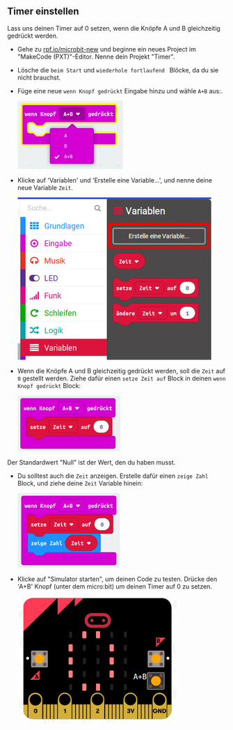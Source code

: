 ## Timer einstellen

Lass uns deinen Timer auf 0 setzen, wenn die Knöpfe A und B gleichzeitig gedrückt werden.

+ Gehe zu <a href="http://rpf.io/microbit-new" target="_blank">rpf.io/microbit-new</a> und beginne ein neues Project im "MakeCode (PXT)"-Editor. Nenne dein Projekt "Timer".

+ Lösche die `beim Start` und `wiederhole fortlaufend ` Blöcke, da du sie nicht brauchst.

+ Füge eine neue `wenn Knopf gedrückt` Eingabe hinzu und wähle `A+B` aus:.
    
    ![Screenshot](images/clock-a-b.png)

+ Klicke auf 'Variablen' und 'Erstelle eine Variable...', und nenne deine neue Variable `Zeit`.
    
    ![screenshot](images/clock-var-time.png)

+ Wenn die Knöpfe A und B gleichzeitig gedrückt werden, soll die `Zeit` auf `0` gestellt werden. Ziehe dafür einen `setze Zeit auf` Block in deinen `wenn Knopf gedrückt` Block:
    
    ![screenshot](images/clock-reset-1.png)

Der Standardwert "Null" ist der Wert, den du haben musst.

+ Du solltest auch die `Zeit` anzeigen. Erstelle dafür einen `zeige Zahl` Block, und ziehe deine `Zeit` Variable hinein:
    
    ![screenshot](images/clock-reset-show.png)

+ Klicke auf "Simulator starten", um deinen Code zu testen. Drücke den 'A+B' Knopf (unter dem micro:bit) um deinen Timer auf 0 zu setzen.
    
    ![screenshot](images/clock-test-reset.png)